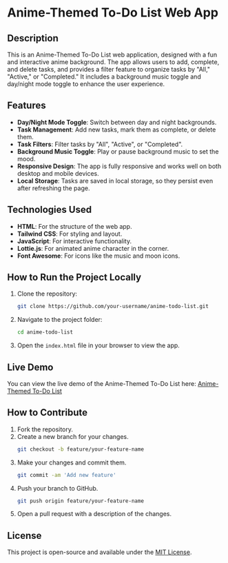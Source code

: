 # Anime-Themed To-Do List Web App

## Description
This is an Anime-Themed To-Do List web application, designed with a fun and interactive anime background. The app allows users to add, complete, and delete tasks, and provides a filter feature to organize tasks by "All," "Active," or "Completed." It includes a background music toggle and day/night mode toggle to enhance the user experience.

## Features
- **Day/Night Mode Toggle**: Switch between day and night backgrounds.
- **Task Management**: Add new tasks, mark them as complete, or delete them.
- **Task Filters**: Filter tasks by "All", "Active", or "Completed".
- **Background Music Toggle**: Play or pause background music to set the mood.
- **Responsive Design**: The app is fully responsive and works well on both desktop and mobile devices.
- **Local Storage**: Tasks are saved in local storage, so they persist even after refreshing the page.

## Technologies Used
- **HTML**: For the structure of the web app.
- **Tailwind CSS**: For styling and layout.
- **JavaScript**: For interactive functionality.
- **Lottie.js**: For animated anime character in the corner.
- **Font Awesome**: For icons like the music and moon icons.

## How to Run the Project Locally
1. Clone the repository:
    ```bash
    git clone https://github.com/your-username/anime-todo-list.git
    ```
2. Navigate to the project folder:
    ```bash
    cd anime-todo-list
    ```
3. Open the `index.html` file in your browser to view the app.

## Live Demo
You can view the live demo of the Anime-Themed To-Do List here: [Anime-Themed To-Do List](https://famous-malabi-a4153f.netlify.app/)

## How to Contribute
1. Fork the repository.
2. Create a new branch for your changes.
    ```bash
    git checkout -b feature/your-feature-name
    ```
3. Make your changes and commit them.
    ```bash
    git commit -am 'Add new feature'
    ```
4. Push your branch to GitHub.
    ```bash
    git push origin feature/your-feature-name
    ```
5. Open a pull request with a description of the changes.

## License
This project is open-source and available under the [MIT License](LICENSE).
